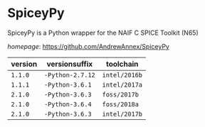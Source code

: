 # SpiceyPy

SpiceyPy is a Python wrapper for the NAIF C SPICE Toolkit (N65)

*homepage*: <https://github.com/AndrewAnnex/SpiceyPy>

version | versionsuffix | toolchain
--------|---------------|----------
``1.1.0`` | ``-Python-2.7.12`` | ``intel/2016b``
``1.1.1`` | ``-Python-3.6.1`` | ``intel/2017a``
``2.1.0`` | ``-Python-3.6.3`` | ``foss/2017b``
``2.1.0`` | ``-Python-3.6.4`` | ``foss/2018a``
``2.1.0`` | ``-Python-3.6.3`` | ``intel/2017b``
